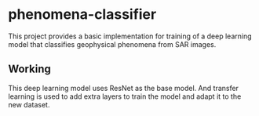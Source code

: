 # phenomena-classifier

This project provides a basic implementation for training of a deep learning model that classifies geophysical phenomena from SAR images.

## Working

This deep learning model uses ResNet as the base model. And transfer learning is used to add extra layers to train the model and adapt it to the new dataset.
